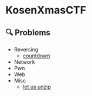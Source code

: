 # KosenXmasCTF
## 🔍 Problems
- Reversing
  - [countdown](https://github.com/KosenXmasCTF/countdown)
- Network
- Pwn
- Web
- Misc
  - [let us unzip](https://github.com/KosenXmasCTF/let_us_unzip)
